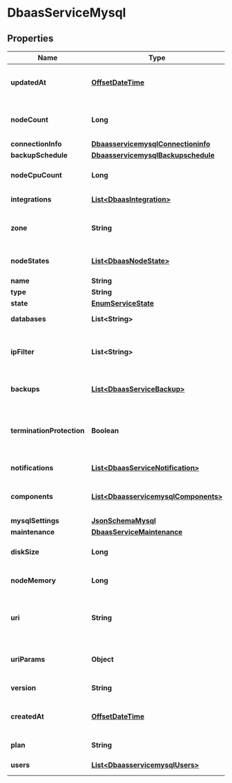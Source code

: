 # DbaasServiceMysql

## Properties
Name | Type | Description | Notes
------------ | ------------- | ------------- | -------------
**updatedAt** | [**OffsetDateTime**](OffsetDateTime.md) | Service last update timestamp (ISO 8601) |  [optional]
**nodeCount** | **Long** | Number of service nodes in the active plan |  [optional]
**connectionInfo** | [**DbaasservicemysqlConnectioninfo**](DbaasservicemysqlConnectioninfo.md) |  |  [optional]
**backupSchedule** | [**DbaasservicemysqlBackupschedule**](DbaasservicemysqlBackupschedule.md) |  |  [optional]
**nodeCpuCount** | **Long** | Number of CPUs for each node |  [optional]
**integrations** | [**List&lt;DbaasIntegration&gt;**](DbaasIntegration.md) | Service integrations |  [optional]
**zone** | **String** | The zone where the service is running |  [optional]
**nodeStates** | [**List&lt;DbaasNodeState&gt;**](DbaasNodeState.md) | State of individual service nodes |  [optional]
**name** | **String** |  | 
**type** | **String** |  | 
**state** | [**EnumServiceState**](EnumServiceState.md) |  |  [optional]
**databases** | **List&lt;String&gt;** | List of MySQL databases |  [optional]
**ipFilter** | **List&lt;String&gt;** | Allowed CIDR address blocks for incoming connections |  [optional]
**backups** | [**List&lt;DbaasServiceBackup&gt;**](DbaasServiceBackup.md) | List of backups for the service |  [optional]
**terminationProtection** | **Boolean** | Service is protected against termination and powering off |  [optional]
**notifications** | [**List&lt;DbaasServiceNotification&gt;**](DbaasServiceNotification.md) | Service notifications |  [optional]
**components** | [**List&lt;DbaasservicemysqlComponents&gt;**](DbaasservicemysqlComponents.md) | Service component information objects |  [optional]
**mysqlSettings** | [**JsonSchemaMysql**](JsonSchemaMysql.md) |  |  [optional]
**maintenance** | [**DbaasServiceMaintenance**](DbaasServiceMaintenance.md) |  |  [optional]
**diskSize** | **Long** | TODO UNIT disk space for data storage |  [optional]
**nodeMemory** | **Long** | TODO UNIT of memory for each node |  [optional]
**uri** | **String** | URI for connecting to the service (may be absent) |  [optional]
**uriParams** | **Object** | service_uri parameterized into key-value pairs |  [optional]
**version** | **String** | MySQL version |  [optional]
**createdAt** | [**OffsetDateTime**](OffsetDateTime.md) | Service creation timestamp (ISO 8601) |  [optional]
**plan** | **String** | Subscription plan | 
**users** | [**List&lt;DbaasservicemysqlUsers&gt;**](DbaasservicemysqlUsers.md) | List of service users |  [optional]
